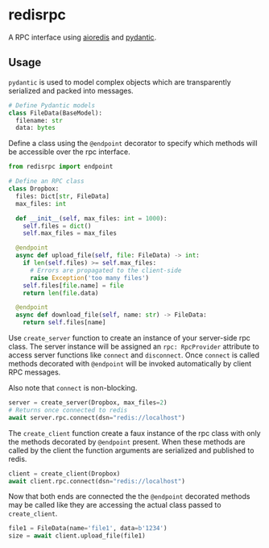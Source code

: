 # redisrpc

A RPC interface using [aioredis](https://github.com/aio-libs/aioredis-py)
and [pydantic](https://github.com/samuelcolvin/pydantic).

## Usage

`pydantic` is used to model complex objects which are transparently serialized
and packed into messages.

```python
# Define Pydantic models
class FileData(BaseModel):
  filename: str
  data: bytes
```

Define a class using the `@endpoint` decorator to specify which methods will be
accessible over the rpc interface.

```python
from redisrpc import endpoint

# Define an RPC class
class Dropbox:
  files: Dict[str, FileData]
  max_files: int

  def __init__(self, max_files: int = 1000):
    self.files = dict()
    self.max_files = max_files

  @endpoint
  async def upload_file(self, file: FileData) -> int:
    if len(self.files) >= self.max_files:
      # Errors are propagated to the client-side
      raise Exception('too many files')
    self.files[file.name] = file
    return len(file.data)

  @endpoint
  async def download_file(self, name: str) -> FileData:
    return self.files[name]
```

Use `create_server` function to create an instance of your server-side rpc
class. The server instance will be assigned an `rpc: RpcProvider` attribute to
access server functions like `connect` and `disconnect`. Once `connect` is
called methods decorated with `@endpoint` will be invoked automatically by
client RPC messages.

Also note that `connect` is non-blocking.

```python
server = create_server(Dropbox, max_files=2)
# Returns once connected to redis
await server.rpc.connect(dsn="redis://localhost")
```

The `create_client` function create a faux instance of the rpc class with only
the methods decorated by `@endpoint` present. When these methods are called by
the client the function arguments are serialized and published to redis.

```python
client = create_client(Dropbox)
await client.rpc.connect(dsn="redis://localhost")
```

Now that both ends are connected the the `@endpoint` decorated methods may be
called like they are accessing the actual class passed to `create_client`.

```python
file1 = FileData(name='file1', data=b'1234')
size = await client.upload_file(file1)
```
